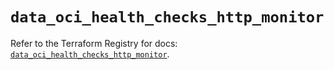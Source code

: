 # `data_oci_health_checks_http_monitor`

Refer to the Terraform Registry for docs: [`data_oci_health_checks_http_monitor`](https://registry.terraform.io/providers/oracle/oci/7.19.0/docs/data-sources/health_checks_http_monitor).

